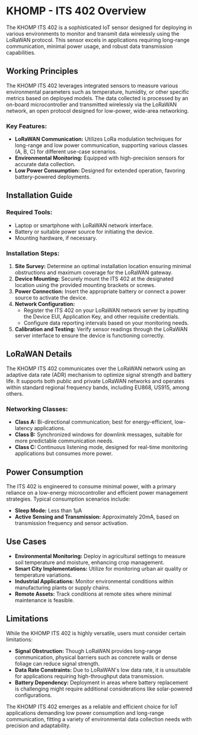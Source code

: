 # KHOMP - ITS 402 Overview

The KHOMP ITS 402 is a sophisticated IoT sensor designed for deploying in various environments to monitor and transmit data wirelessly using the LoRaWAN protocol. This sensor excels in applications requiring long-range communication, minimal power usage, and robust data transmission capabilities.

## Working Principles

The KHOMP ITS 402 leverages integrated sensors to measure various environmental parameters such as temperature, humidity, or other specific metrics based on deployed models. The data collected is processed by an on-board microcontroller and transmitted wirelessly via the LoRaWAN network, an open protocol designed for low-power, wide-area networking.

### Key Features:

- **LoRaWAN Communication:** Utilizes LoRa modulation techniques for long-range and low power communication, supporting various classes (A, B, C) for different use-case scenarios.
- **Environmental Monitoring:** Equipped with high-precision sensors for accurate data collection.
- **Low Power Consumption:** Designed for extended operation, favoring battery-powered deployments.

## Installation Guide

### Required Tools:

- Laptop or smartphone with LoRaWAN network interface.
- Battery or suitable power source for initiating the device.
- Mounting hardware, if necessary.

### Installation Steps:

1. **Site Survey:** Determine an optimal installation location ensuring minimal obstructions and maximum coverage for the LoRaWAN gateway.
2. **Device Mounting:** Securely mount the ITS 402 at the designated location using the provided mounting brackets or screws.
3. **Power Connection:** Insert the appropriate battery or connect a power source to activate the device.
4. **Network Configuration:**
   - Register the ITS 402 on your LoRaWAN network server by inputting the Device EUI, Application Key, and other requisite credentials.
   - Configure data reporting intervals based on your monitoring needs.
5. **Calibration and Testing:** Verify sensor readings through the LoRaWAN server interface to ensure the device is functioning correctly.

## LoRaWAN Details

The KHOMP ITS 402 communicates over the LoRaWAN network using an adaptive data rate (ADR) mechanism to optimize signal strength and battery life. It supports both public and private LoRaWAN networks and operates within standard regional frequency bands, including EU868, US915, among others.

### Networking Classes:

- **Class A:** Bi-directional communication; best for energy-efficient, low-latency applications.
- **Class B:** Synchronized windows for downlink messages, suitable for more predictable communication needs.
- **Class C:** Continuous listening mode, designed for real-time monitoring applications but consumes more power.

## Power Consumption

The ITS 402 is engineered to consume minimal power, with a primary reliance on a low-energy microcontroller and efficient power management strategies. Typical consumption scenarios include:

- **Sleep Mode:** Less than 1µA
- **Active Sensing and Transmission:** Approximately 20mA, based on transmission frequency and sensor activation.

## Use Cases

- **Environmental Monitoring:** Deploy in agricultural settings to measure soil temperature and moisture, enhancing crop management.
- **Smart City Implementations:** Utilize for monitoring urban air quality or temperature variations.
- **Industrial Applications:** Monitor environmental conditions within manufacturing plants or supply chains.
- **Remote Assets:** Track conditions at remote sites where minimal maintenance is feasible.

## Limitations

While the KHOMP ITS 402 is highly versatile, users must consider certain limitations:

- **Signal Obstruction:** Though LoRaWAN provides long-range communication, physical barriers such as concrete walls or dense foliage can reduce signal strength.
- **Data Rate Constraints:** Due to LoRaWAN's low data rate, it is unsuitable for applications requiring high-throughput data transmission.
- **Battery Dependency:** Deployment in areas where battery replacement is challenging might require additional considerations like solar-powered configurations.

The KHOMP ITS 402 emerges as a reliable and efficient choice for IoT applications demanding low power consumption and long-range communication, fitting a variety of environmental data collection needs with precision and adaptability.